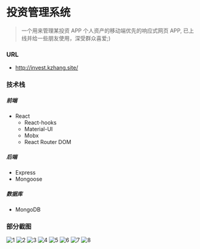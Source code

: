 # 投资管理系统

> 一个用来管理某投资 APP 个人资产的移动端优先的响应式网页 APP, 已上线并给一些朋友使用，深受群众喜爱;)

### URL

- http://invest.kzhang.site/

### 技术栈

##### 前端

- React
  - React-hooks
  - Material-UI
  - Mobx
  - React Router DOM

##### 后端

- Express
- Mongoose

##### 数据库

- MongoDB

### 部分截图

![1](./static/1.jpg)
![2](./static/2.jpg)
![3](./static/3.jpg)
![4](./static/4.jpg)
![5](./static/5.jpg)
![6](./static/6.jpg)
![7](./static/7.jpg)
![8](./static/8.jpg)
